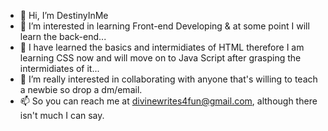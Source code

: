 - 👋 Hi, I’m DestinyInMe
- 👀 I’m interested in learning Front-end Developing & at some point I will learn the back-end...
- 🌱 I have learned the basics and intermidiates of HTML therefore I am learning CSS now and will move on to Java Script after grasping the intermidiates of it...
- 💞️ I’m really interested in collaborating with anyone that's willing to teach a newbie so drop a dm/email.
- 📫 So you can reach me at divinewrites4fun@gmail.com, although there isn't much I can say.
<!---
DestinyInMe/DestinyInMe is a ✨ special ✨ repository because its `README.md` (this file) appears on your GitHub profile.
You can click the Preview link to take a look at your changes.
--->
